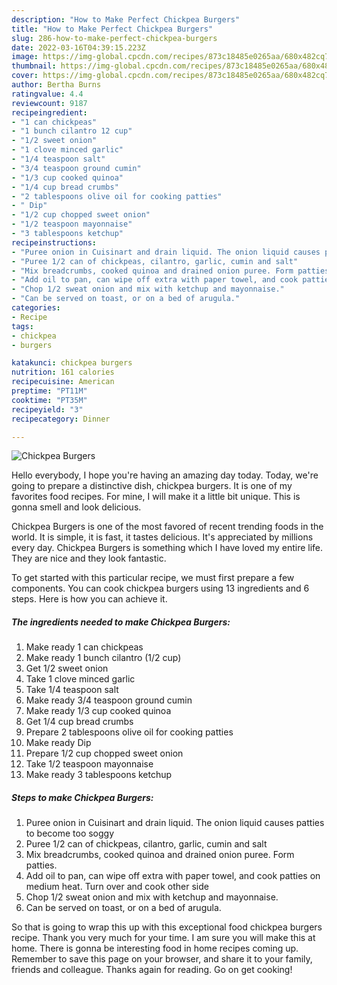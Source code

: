 ```yaml
---
description: "How to Make Perfect Chickpea Burgers"
title: "How to Make Perfect Chickpea Burgers"
slug: 286-how-to-make-perfect-chickpea-burgers
date: 2022-03-16T04:39:15.223Z
image: https://img-global.cpcdn.com/recipes/873c18485e0265aa/680x482cq70/chickpea-burgers-recipe-main-photo.jpg
thumbnail: https://img-global.cpcdn.com/recipes/873c18485e0265aa/680x482cq70/chickpea-burgers-recipe-main-photo.jpg
cover: https://img-global.cpcdn.com/recipes/873c18485e0265aa/680x482cq70/chickpea-burgers-recipe-main-photo.jpg
author: Bertha Burns
ratingvalue: 4.4
reviewcount: 9187
recipeingredient:
- "1 can chickpeas"
- "1 bunch cilantro 12 cup"
- "1/2 sweet onion"
- "1 clove minced garlic"
- "1/4 teaspoon salt"
- "3/4 teaspoon ground cumin"
- "1/3 cup cooked quinoa"
- "1/4 cup bread crumbs"
- "2 tablespoons olive oil for cooking patties"
- " Dip"
- "1/2 cup chopped sweet onion"
- "1/2 teaspoon mayonnaise"
- "3 tablespoons ketchup"
recipeinstructions:
- "Puree onion in Cuisinart and drain liquid. The onion liquid causes patties to become too soggy"
- "Puree 1/2 can of chickpeas, cilantro, garlic, cumin and salt"
- "Mix breadcrumbs, cooked quinoa and drained onion puree. Form patties."
- "Add oil to pan, can wipe off extra with paper towel, and cook patties on medium heat. Turn over and cook other side"
- "Chop 1/2 sweat onion and mix with ketchup and mayonnaise."
- "Can be served on toast, or on a bed of arugula."
categories:
- Recipe
tags:
- chickpea
- burgers

katakunci: chickpea burgers 
nutrition: 161 calories
recipecuisine: American
preptime: "PT11M"
cooktime: "PT35M"
recipeyield: "3"
recipecategory: Dinner

---
```



![Chickpea Burgers](https://img-global.cpcdn.com/recipes/873c18485e0265aa/680x482cq70/chickpea-burgers-recipe-main-photo.jpg)

Hello everybody, I hope you're having an amazing day today. Today, we're going to prepare a distinctive dish, chickpea burgers. It is one of my favorites food recipes. For mine, I will make it a little bit unique. This is gonna smell and look delicious.

Chickpea Burgers is one of the most favored of recent trending foods in the world. It is simple, it is fast, it tastes delicious. It's appreciated by millions every day. Chickpea Burgers is something which I have loved my entire life. They are nice and they look fantastic.




To get started with this particular recipe, we must first prepare a few components. You can cook chickpea burgers using 13 ingredients and 6 steps. Here is how you can achieve it.

<!--inarticleads1-->

##### The ingredients needed to make Chickpea Burgers:

1. Make ready 1 can chickpeas
1. Make ready 1 bunch cilantro (1/2 cup)
1. Get 1/2 sweet onion
1. Take 1 clove minced garlic
1. Take 1/4 teaspoon salt
1. Make ready 3/4 teaspoon ground cumin
1. Make ready 1/3 cup cooked quinoa
1. Get 1/4 cup bread crumbs
1. Prepare 2 tablespoons olive oil for cooking patties
1. Make ready  Dip
1. Prepare 1/2 cup chopped sweet onion
1. Take 1/2 teaspoon mayonnaise
1. Make ready 3 tablespoons ketchup




<!--inarticleads2-->

##### Steps to make Chickpea Burgers:

1. Puree onion in Cuisinart and drain liquid. The onion liquid causes patties to become too soggy
1. Puree 1/2 can of chickpeas, cilantro, garlic, cumin and salt
1. Mix breadcrumbs, cooked quinoa and drained onion puree. Form patties.
1. Add oil to pan, can wipe off extra with paper towel, and cook patties on medium heat. Turn over and cook other side
1. Chop 1/2 sweat onion and mix with ketchup and mayonnaise.
1. Can be served on toast, or on a bed of arugula.




So that is going to wrap this up with this exceptional food chickpea burgers recipe. Thank you very much for your time. I am sure you will make this at home. There is gonna be interesting food in home recipes coming up. Remember to save this page on your browser, and share it to your family, friends and colleague. Thanks again for reading. Go on get cooking!
